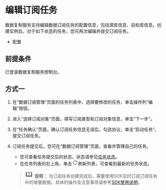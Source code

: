 # 编辑订阅任务<a name="drs_15_0012"></a>

数据复制服务支持编辑数据订阅任务的配置信息，包括源库信息、目标库信息。创建实例后，对于如下状态的任务，您可再次编辑并提交订阅任务。

-   配置

## 前提条件<a name="section16256919193311"></a>

已登录数据复制服务控制台。

## 方式一<a name="section143701645124412"></a>

1.  在“数据订阅管理“页面的任务列表中，选择要修改的任务，单击操作列“编辑“按钮。
2.  进入“选择订阅对象“页面，填写订阅类型和订阅对象信息，单击“下一步”。
3.  在“任务确认“页面，确认订阅任务信息无误后，勾选协议，单击“启动任务“，提交订阅任务。
4.  订阅任务提交后，您可在“数据订阅管理“页面，查看并管理自己的任务。

    -   您可查看任务提交后的状态，状态请参见[任务状态](https://support.huaweicloud.com/qs-drs/drs_07_0005.html)。
    -   在任务列表的右上角，单击![](figures/drs_icon-2.png)刷新列表，可查看到最新的任务状态。

    >![](public_sys-resources/icon-note.gif) **说明：** 
    >当订阅任务创建完成后，需要使用SDK实时订阅订阅任务中的增量数据。具体的操作及注意事项请参考[SDK使用说明](https://support.huaweicloud.com/usermanual-drs/drs_15_0006.html)。


